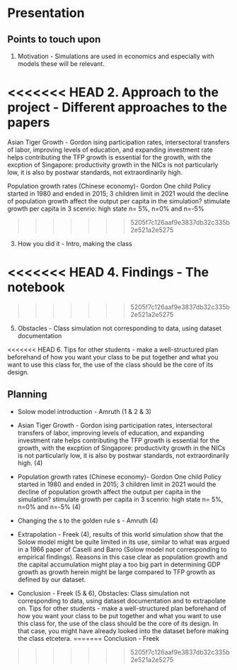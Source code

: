 # Presentation
## Points to touch upon
1. Motivation - Simulations are used in economics and especially with models these will be relevant.

<<<<<<< HEAD
2. Approach to the project - Different approaches to the papers
=======
Asian Tiger Growth - Gordon
ising participation rates,
 intersectoral transfers of labor, improving levels of education, and
 expanding investment rate helps contributing the 
 TFP growth is essential for the growth, with the excption of Singapore: productivity growth in the NICs is not particularly low, it is also by postwar standards, not extraordinarily high.

Population growth rates (Chinese economy)- Gordon
One child Policy started in 1980 and ended in 2015; 3 children limit in 2021
would the decline of population growth affect the output per capita in the simulation?
stimulate growth per capita in 3 scenrio: high state n= 5%, n=0% and n=-5%

>>>>>>> 5205f7c126aaf9e3837db32c335b2e521a2e5275

3. How you did it - Intro, making the class

<<<<<<< HEAD
4. Findings - The notebook
=======

>>>>>>> 5205f7c126aaf9e3837db32c335b2e521a2e5275

5. Obstacles - Class simulation not corresponding to data, using dataset documentation

<<<<<<< HEAD
6. Tips for other students - make a well-structured plan beforehand of how you want your class to be put together and what you want to use this class for, the use of the class should be the core of its design.

## Planning
- Solow model introduction - Amruth (1 & 2 & 3)

- Asian Tiger Growth - Gordon ising participation rates, intersectoral transfers of labor, improving levels of education, and expanding investment rate helps contributing the TFP growth is essential for the growth, with the excption of Singapore: productivity growth in the NICs is not particularly low, it is also by postwar standards, not extraordinarily high. (4)

- Population growth rates (Chinese economy)- Gordon One child Policy started in 1980 and ended in 2015; 3 children limit in 2021 would the decline of population growth affect the output per capita in the simulation? stimulate growth per capita in 3 scenrio: high state n= 5%, n=0% and n=-5% (4)

- Changing the s to the golden rule s - Amruth (4)

- Extrapolation - Freek (4), results of this world simulation show that the Solow model might be quite limited in its use, similar to what was argued in a 1966 paper of Caselli and Barro (Solow model not corresponding to empirical findings). Reasons in this case clear as population growth and the capital accumulation might play a too big part in determining GDP growth as growth herein might be large compared to TFP growth as defined by our dataset.

- Conclusion - Freek (5 & 6), Obstacles: Class simulation not corresponding to data, using dataset documentation and to extrapolate on. Tips for other students - make a well-structured plan beforehand of how you want your class to be put together and what you want to use this class for, the use of the class should be the core of its design. In that case, you might have already looked into the dataset before making the class etcetera.
=======
Conclusion - Freek
>>>>>>> 5205f7c126aaf9e3837db32c335b2e521a2e5275
